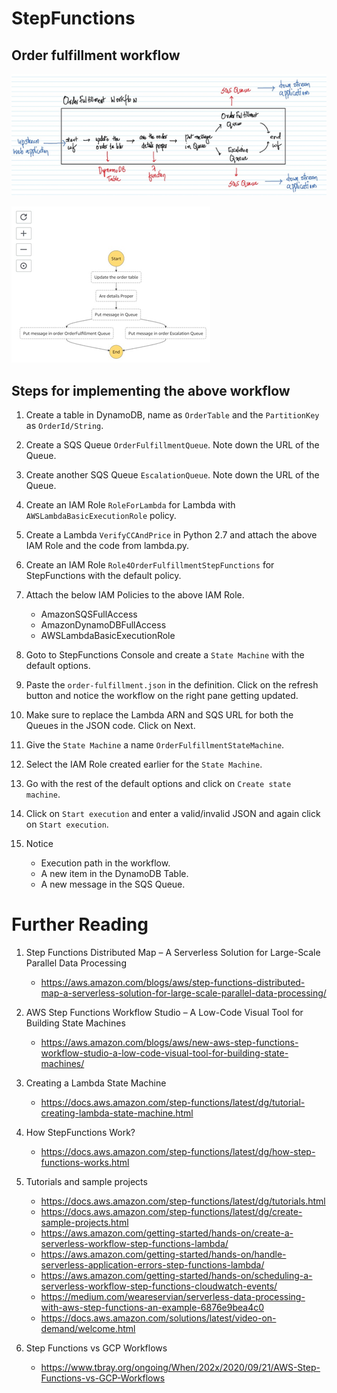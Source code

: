 # StepFunctions

## Order fulfillment workflow

![](images/2022-12-09-12-10-27.png)

![](images/2022-12-09-12-10-51.png)

## Steps for implementing the above workflow

1. Create a table in DynamoDB, name as `OrderTable` and the `PartitionKey` as `OrderId/String`.

1. Create a SQS Queue `OrderFulfillmentQueue`. Note down the URL of the Queue.

1. Create another SQS Queue `EscalationQueue`. Note down the URL of the Queue.

1. Create an IAM Role `RoleForLambda` for Lambda with `AWSLambdaBasicExecutionRole` policy.

1. Create a Lambda `VerifyCCAndPrice` in Python 2.7 and attach the above IAM Role and the code from lambda.py.

1. Create an IAM Role `Role4OrderFulfillmentStepFunctions` for StepFunctions with the default policy.

1. Attach the below IAM Policies to the above IAM Role.
	- AmazonSQSFullAccess
	- AmazonDynamoDBFullAccess
	- AWSLambdaBasicExecutionRole

1. Goto to StepFunctions Console and create a `State Machine` with the default options.

1. Paste the `order-fulfillment.json` in the definition. Click on the refresh button and notice the workflow on the right pane getting updated.

1. Make sure to replace the Lambda ARN and SQS URL for both the Queues in the JSON code. Click on Next.

1. Give the `State Machine` a name `OrderFulfillmentStateMachine`.

1. Select the IAM Role created earlier for the `State Machine`.

1. Go with the rest of the default options and click on `Create state machine`.

1. Click on `Start execution` and enter a valid/invalid JSON and again click on `Start execution`.

1. Notice
    - Execution path in the workflow.
    - A new item in the DynamoDB Table.
    - A new message in the SQS Queue. 

# Further Reading

1. Step Functions Distributed Map – A Serverless Solution for Large-Scale Parallel Data Processing
    - https://aws.amazon.com/blogs/aws/step-functions-distributed-map-a-serverless-solution-for-large-scale-parallel-data-processing/

1. AWS Step Functions Workflow Studio – A Low-Code Visual Tool for Building State Machines
    - https://aws.amazon.com/blogs/aws/new-aws-step-functions-workflow-studio-a-low-code-visual-tool-for-building-state-machines/

1. Creating a Lambda State Machine
    - https://docs.aws.amazon.com/step-functions/latest/dg/tutorial-creating-lambda-state-machine.html

1. How StepFunctions Work?
    - https://docs.aws.amazon.com/step-functions/latest/dg/how-step-functions-works.html

1. Tutorials and sample projects
    - https://docs.aws.amazon.com/step-functions/latest/dg/tutorials.html
    - https://docs.aws.amazon.com/step-functions/latest/dg/create-sample-projects.html
    - https://aws.amazon.com/getting-started/hands-on/create-a-serverless-workflow-step-functions-lambda/
    - https://aws.amazon.com/getting-started/hands-on/handle-serverless-application-errors-step-functions-lambda/
    - https://aws.amazon.com/getting-started/hands-on/scheduling-a-serverless-workflow-step-functions-cloudwatch-events/
    - https://medium.com/weareservian/serverless-data-processing-with-aws-step-functions-an-example-6876e9bea4c0
    - https://docs.aws.amazon.com/solutions/latest/video-on-demand/welcome.html

1. Step Functions vs GCP Workflows
    - https://www.tbray.org/ongoing/When/202x/2020/09/21/AWS-Step-Functions-vs-GCP-Workflows
